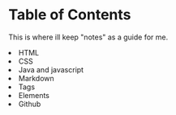 # __Table of Contents__
This is where ill keep "notes" as a guide for me.
<li>HTML</li>
<li>CSS</li>
<li>Java and javascript</li>
<li>Markdown</li>
<li>Tags</li>
<li>Elements</li>
<li>Github</li>
